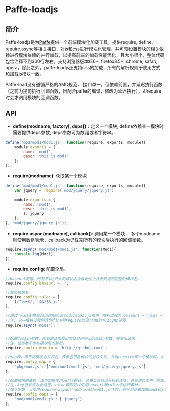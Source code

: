 Paffe-loadjs
=============

简介
------------

Paffe-loadjs是为[Paffe](http://github.com/jsyczhanghao/Paffe "基于fis打造的一套定制版前端解决方案框架")提供一个前端模块化加载工具，提供require, define, require.async等相关接口，对js和css进行模块化管理，并可预设置模块的相关依赖进行模块依赖的并行加载，以提高前端的加载性能优化，且大小很小，整体代码包含注释不到300行左右。支持浏览器版本IE6+, firefox3.5+, chrome, safari, opera，除此之外，paffe-loadjs还支持css的加载，所有的解析规则于使用方式和加载js模块一致。

Paffe-load没有遵循严格的AMD规范， 接口单一，但依赖前置，并延迟执行函数（之前为提前执行回调函数，因配合paffe的编译，修改为延迟执行），即require时会才调用模块的回调函数。


API
------------

* **define(modname, factory[, deps])**：定义一个模块, define依赖某一模块时 需要提供deps参数, deps参数可为数组或者字符串。

```js
define('mod/mod1/mod1.js', function(require, exports, module){
    module.exports = {
        name: 'mod1',
        desc: 'this is mod1'
    };
});
```

* **require(modname)**: 获取某一个模块

```js
define('mod/mod1/mod1.js', function(require, exports, module){
    var jquery = require('mod/jquery/jquery.js');
    
    module.exports = {
        name: 'mod1',
        desc: 'this is mod1',
        $: jquery
    };
}, 'mod/jquery/jquery.js');
```

* **require.async(modname[, callback])**: 调用某一个模块， 多个modname则使用数组表示，callback为记载完所有的模块后执行的回调函数。
```js
require.async('mod/mod1/mod1.js', function(Mod1){
    console.log(Mod1);
});
```

* **require.config**: 配置全局。
```js
//baseurl配置，所有不以/开头的模块名会自动加上该参数得到完整的模块名。
require.config.baseurl = '';

//解析模块名
require.config.rules = [
    [/^\w+$/, '$&/$&.js']
];

//通过rules配置会自动调用mod/mod1/mod1.js模块，解析过程为 baseurl + rules = 模块名; 
//注: 这一解析过程包含define和require以及require.async过程。
require.async('mod1'); 


//配置domain参数，所有的请求发出时会自动带上domain参数，并发出请求，
//注：该参数不参与模块名的解析。
require.config.domain = 'http://github.com/';

//map表，用于将模块合并打包，表示包于各模块的对应关系，并当require某一个模块时，会自动发送请求至map的key值url上。 //该参数不参与模块名的解析。
require.config.map = {
    'pkg/mod.js': ['mod/mod1/mod1.js', 'mod/jquery/jquery.js']
};

//配置模块的依赖，该项如果使用paffe的话，会被工具自动分析到该项，并塞进页面中，等加载模块时，会自动并行下载所有的依赖
//注：key值必须为全路径，value值则可以使用baseurl和rules去进行解析
//如下配置，当使用require.async('mod/mod1/mod1.js')时，则会自动去加载mod1和jquery2个模块，而非需等待mod1加载完毕后，jquery会去加载。
require.config.deps = {
    'mod/mod1/mod1.js': ['jquery']  
};
```


